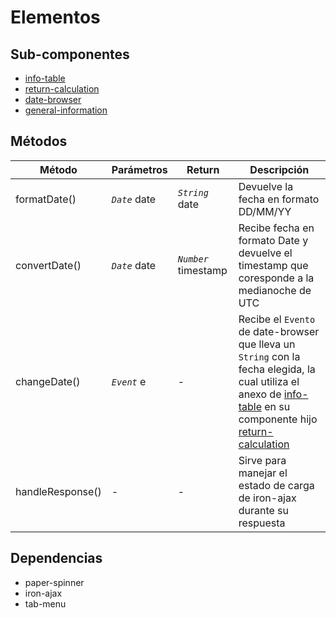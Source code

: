 <!-- TITLE: fund-profile-app -->
<!-- SUBTITLE: El componente principal de la aplicación, aquí se resuelven peticiones de datos, se monta el grid de la vista y se pasan los datos al resto de componentes. -->

# Elementos
## Sub-componentes
* [info-table](http://wiki.muflonex.eu:2000/componentes/info-table)
* [return-calculation](http://wiki.muflonex.eu:2000/componentes/return-calculation)
* [date-browser](http://wiki.muflonex.eu:2000/componentes/date-browser)
* [general-information](http://wiki.muflonex.eu:2000/componentes/general-information)

## Métodos
| Método | Parámetros | Return | Descripción | 
|---|---|---|---|
| formatDate() | *`Date`* date  | *`String`* date | Devuelve la fecha en formato DD/MM/YY |
| convertDate() | *`Date`* date  | *`Number`* timestamp | Recibe fecha en formato Date y devuelve el timestamp que coresponde a la medianoche de UTC | 
| changeDate() | *`Event`* e | - | Recibe el `Evento` de date-browser que lleva un `String` con la fecha elegida, la cual utiliza el anexo de [info-table](http://wiki.muflonex.eu:2000/componentes/info-table) en su componente hijo [return-calculation](http://wiki.muflonex.eu:2000/componentes/return-calculation) |
| handleResponse() | - | - | Sirve para manejar el estado de carga de iron-ajax durante su respuesta |

## Dependencias
* paper-spinner
* iron-ajax
* tab-menu